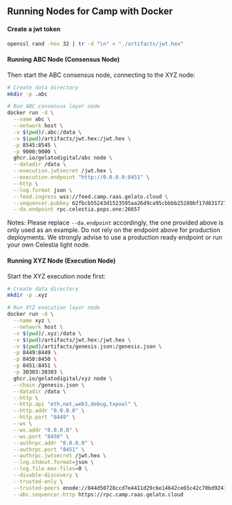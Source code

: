 ## Running Nodes for Camp with Docker

#### Create a jwt token

```sh
openssl rand -hex 32 | tr -d "\n" > "./artifacts/jwt.hex"
```

#### Running ABC Node (Consensus Node)

Then start the ABC consensus node, connecting to the XYZ node:

```sh
# Create data directory
mkdir -p .abc

# Run ABC consensus layer node
docker run -d \
  --name abc \
  --network host \
  -v $(pwd)/.abc:/data \
  -v $(pwd)/artifacts/jwt.hex:/jwt.hex \
  -p 8545:8545 \
  -p 9000:9000 \
  ghcr.io/gelatodigital/abc node \
  --datadir /data \
  --execution.jwtsecret /jwt.hex \
  --execution.endpoint "http://0.0.0.0:8451" \
  --http \
  --log.format json \
  --feed.ingress wss://feed.camp.raas.gelato.cloud \
  --sequencer.pubkey 62fbcb55243d1523595aa26d9ca95cbbbb25280bf17d83172792d2a597e874ab \
  --da.endpoint rpc.celestia.pops.one:26657
```

Notes: Please replace `--da.endpoint` accordingly, the one provided above is only used as an example. Do not rely on the endpoint above for production deployments. We strongly advise to use a production ready endpoint or run your own Celestia light node.


#### Running XYZ Node (Execution Node)

Start the XYZ execution node first:

```sh
# Create data directory
mkdir -p .xyz

# Run XYZ execution layer node
docker run -d \
  --name xyz \
  --network host \
  -v $(pwd)/.xyz:/data \
  -v $(pwd)/artifacts/jwt.hex:/jwt.hex \
  -v $(pwd)/artifacts/genesis.json:/genesis.json \
  -p 8449:8449 \
  -p 8450:8450 \
  -p 8451:8451 \
  -p 30303:30303 \
  ghcr.io/gelatodigital/xyz node \
  --chain /genesis.json \
  --datadir /data \
  --http \
  --http.api "eth,net,web3,debug,txpool" \
  --http.addr "0.0.0.0" \
  --http.port "8449" \
  --ws \
  --ws.addr "0.0.0.0" \
  --ws.port "8450" \
  --authrpc.addr "0.0.0.0" \
  --authrpc.port "8451" \
  --authrpc.jwtsecret /jwt.hex \
  --log.stdout.format=json \
  --log.file.max-files=0 \
  --disable-discovery \
  --trusted-only \
  --trusted-peers enode://844d50728ccd7e4411d29c6e14642ce65c42c70bd924170041f01b8244789eb383c03bbcb4248fe4a67abaceffe398ec5e0cb93c4e656d82dd5f34f458b9622c@34.12.126.11:30303 \
  --abc.sequencer-http https://rpc.camp.raas.gelato.cloud
```
